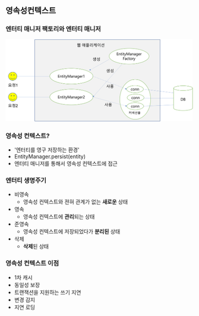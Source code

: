 ## 영속성컨텍스트

### 엔터티 매니저 팩토리와 엔터티 매니저
![jpa.png](..%2Fpicture%2Fjpa.png)

### 영속성 컨텍스트?
- '엔터티를 영구 저장하는 환경'
- EntityManager.persist(entity)
- 엔터티 매니저를 통해서 영속성 컨텍스트에 접근

### 엔터티 생명주기
- 비영속
  - 영속성 컨텍스트와 젼혀 관계가 없는 **새로운** 상태
- 영속
  - 영속성 컨텍스트에 **관리**되는 상태
- 준영속
  - 영속성 컨텍스트에 저장되었다가 **분리된** 상태
- 삭제
  - **삭제**된 상태

### 영속성 컨텍스트 이점
- 1차 캐시
- 동일성 보장
- 트랜잭션을 지원하는 쓰기 지연
- 변경 감지
- 지연 로딩